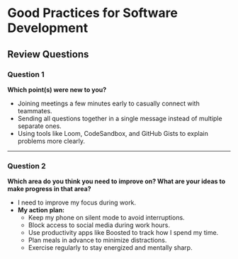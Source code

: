 # Good Practices for Software Development

## Review Questions

### Question 1  
**Which point(s) were new to you?**

- Joining meetings a few minutes early to casually connect with teammates.  
- Sending all questions together in a single message instead of multiple separate ones.  
- Using tools like Loom, CodeSandbox, and GitHub Gists to explain problems more clearly.

---

### Question 2  
**Which area do you think you need to improve on? What are your ideas to make progress in that area?**

- I need to improve my focus during work.  
- **My action plan:**
  - Keep my phone on silent mode to avoid interruptions.  
  - Block access to social media during work hours.  
  - Use productivity apps like Boosted to track how I spend my time.  
  - Plan meals in advance to minimize distractions.  
  - Exercise regularly to stay energized and mentally sharp.
